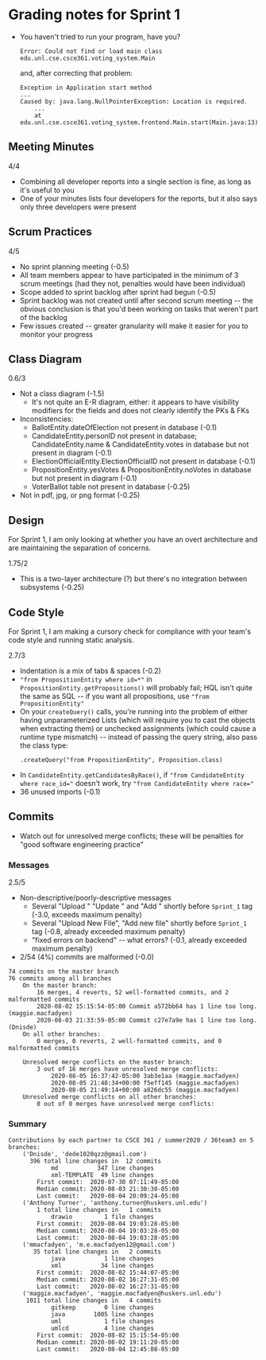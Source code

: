 #   Grading notes for Sprint 1

-   You haven't tried to run your program, have you?
    ```
    Error: Could not find or load main class edu.unl.cse.csce361.voting_system.Main
    ```
    and, after correcting that problem:
    ```
    Exception in Application start method
    ...
    Caused by: java.lang.NullPointerException: Location is required.
        ...
    	at edu.unl.cse.csce361.voting_system.frontend.Main.start(Main.java:13)
    ```

##  Meeting Minutes

4/4

-   Combining all developer reports into a single section is fine, as long as
    it's useful to you
-   One of your minutes lists four developers for the reports, but it also says
    only three developers were present

##  Scrum Practices

4/5

-   No sprint planning meeting (-0.5)
-   All team members appear to have participated in the minimum of 3 scrum
    meetings (had they not, penalties would have been individual)
-   Scope added to sprint backlog after sprint had begun (-0.5)
-   Sprint backlog was not created until after second scrum meeting -- the
    obvious conclusion is that you'd been working on tasks that weren't part of
    the backlog
-   Few issues created -- greater granularity will make it easier for you to
    monitor your progress

##  Class Diagram

0.6/3

-   Not a class diagram (-1.5)
    -   It's not quite an E-R diagram, either: it appears to have visibility
        modifiers for the fields and does not clearly identify the PKs & FKs
-   Inconsistencies:
    -   BallotEntity.dateOfElection not present in database (-0.1)
    -   CandidateEntity.personID not present in database; CandidateEntity.name
        & CandidateEntity.votes in database but not present in diagram (-0.1)
    -   ElectionOfficialEntity.ElectionOfficialID not present in database (-0.1)
    -   PropositionEntity.yesVotes & PropositionEntity.noVotes in database but
        not present in diagram (-0.1)
    -   VoterBallot table not present in database (-0.25)
-   Not in pdf, jpg, or png format (-0.25)

##  Design

For Sprint 1, I am only looking at whether you have an overt architecture and
are maintaining the separation of concerns.

1.75/2

-   This is a two-layer architecture (?) but there's no integration between
    subsystems (-0.25)

##  Code Style

For Sprint 1, I am making a cursory check for compliance with your team's code
style and running static analysis.

2.7/3

-   Indentation is a mix of tabs & spaces (-0.2)
-   `"from PropositionEntity where id=*"` in
    `PropositionEntity.getPropositions()` will probably fail; HQL isn't quite
    the same as SQL -- if you want all propositions, use
    `"from PropositionEntity"`
-   On your `createQuery()` calls, you're running into the problem of either
    having unparameterized Lists (which will require you to cast the objects
    when extracting them) or unchecked assignments (which could cause a runtime
    type mismatch) -- instead of passing the query string, also pass the class
    type:
    ```
    .createQuery("from PropositionEntity", Proposition.class)
    ```
-   In `CandidateEntity.getCandidatesByRace()`, if
    `"from CandidateEntity where race_id="` doesn't work, try
    `"from CandidateEntity where race="`
-   36 unused imports (-0.1)

##  Commits

-   Watch out for unresolved merge conflicts; these will be penalties for "good
    software engineering practice"

### Messages

2.5/5

-   Non-descriptive/poorly-descriptive messages
    -   Several "Upload <filename>" "Update <filename>" and "Add <filename>"
        shortly before `Sprint_1` tag (-3.0, exceeds maximum penalty)
    -   Several "Upload New File", "Add new file" shortly before `Sprint_1` tag
        (-0.8, already exceeded maximum penalty)
    -   "fixed errors on backend" -- what errors? (-0.1, already exceeded
        maximum penalty)
-   2/54 (4%) commits are malformed  (-0.0)
```
74 commits on the master branch
76 commits among all branches
	On the master branch:
		16 merges, 4 reverts, 52 well-formatted commits, and 2 malformatted commits
		2020-08-02 15:15:54-05:00 Commit a572bb64 has 1 line too long. (maggie.macfadyen)
		2020-08-03 21:33:59-05:00 Commit c27e7a9e has 1 line too long. (Dnisde)
	On all other branches:
		0 merges, 0 reverts, 2 well-formatted commits, and 0 malformatted commits

	Unresolved merge conflicts on the master branch:
		3 out of 16 merges have unresolved merge conflicts:
			2020-08-05 16:37:42-05:00 3ab3e1aa (maggie.macfadyen)
			2020-08-05 21:48:34+00:00 f5eff145 (maggie.macfadyen)
			2020-08-05 21:49:14+00:00 a826dc55 (maggie.macfadyen)
	Unresolved merge conflicts on all other branches:
		0 out of 0 merges have unresolved merge conflicts:
```

### Summary

```
Contributions by each partner to CSCE 361 / summer2020 / 36team3 on 5 branches:
	('Dnisde', 'dede1020qzz@gmail.com')
	  396 total line changes in  12 commits
			md           347 line changes
			xml-TEMPLATE  49 line changes
		First commit:  2020-07-30 07:11:49-05:00
		Median commit: 2020-08-03 21:30:30-05:00
		Last commit:   2020-08-04 20:09:24-05:00
	('Anthony Turner', 'anthony.turner@huskers.unl.edu')
	    1 total line changes in   1 commits
			drawio         1 file changes
		First commit:  2020-08-04 19:03:28-05:00
		Median commit: 2020-08-04 19:03:28-05:00
		Last commit:   2020-08-04 19:03:28-05:00
	('mmacfadyen', 'm.e.macfadyen12@gmail.com')
	   35 total line changes in   2 commits
			java           1 line changes
			xml           34 line changes
		First commit:  2020-08-02 15:44:07-05:00
		Median commit: 2020-08-02 16:27:31-05:00
		Last commit:   2020-08-02 16:27:31-05:00
	('maggie.macfadyen', 'maggie.macfadyen@huskers.unl.edu')
	 1011 total line changes in   4 commits
			gitkeep        0 line changes
			java        1005 line changes
			uml            1 file changes
			umlcd          4 line changes
		First commit:  2020-08-02 15:15:54-05:00
		Median commit: 2020-08-02 19:11:20-05:00
		Last commit:   2020-08-04 12:45:08-05:00
```
